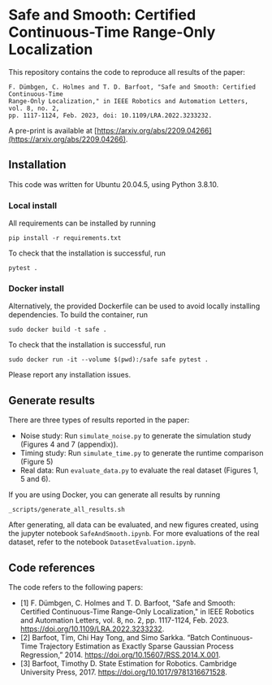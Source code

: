 # Safe and Smooth: Certified Continuous-Time Range-Only Localization

This repository contains the code to reproduce all results of the paper:

````
F. Dümbgen, C. Holmes and T. D. Barfoot, "Safe and Smooth: Certified Continuous-Time 
Range-Only Localization," in IEEE Robotics and Automation Letters, vol. 8, no. 2, 
pp. 1117-1124, Feb. 2023, doi: 10.1109/LRA.2022.3233232.
````

A pre-print is available at [https://arxiv.org/abs/2209.04266](https://arxiv.org/abs/2209.04266).

## Installation

This code was written for Ubuntu 20.04.5, using Python 3.8.10.

### Local install
All requirements can be installed by running
```
pip install -r requirements.txt
```
To check that the installation is successful, run
```
pytest .
```

### Docker install
Alternatively, the provided Dockerfile can be used to avoid locally installing dependencies. To build the container, run
```
sudo docker build -t safe .
```

To check that the installation is successful, run
```
sudo docker run -it --volume $(pwd):/safe safe pytest .
```

Please report any installation issues. 

## Generate results

There are three types of results reported in the paper:

- Noise study: Run `simulate_noise.py` to generate the simulation study (Figures 4 and 7 (appendix)). 
- Timing study:  Run `simulate_time.py` to generate the runtime comparison (Figure 5)
- Real data: Run `evaluate_data.py` to evaluate the real dataset (Figures 1, 5 and 6). 

If you are using Docker, you can generate all results by running
```
_scripts/generate_all_results.sh
```
After generating, all data can be evaluated, and new figures created, using the jupyter notebook `SafeAndSmooth.ipynb`. For more evaluations of the real dataset, refer to the notebook `DatasetEvaluation.ipynb`. 

## Code references

The code refers to the following papers:

- [1] F. Dümbgen, C. Holmes and T. D. Barfoot, "Safe and Smooth: Certified Continuous-Time Range-Only Localization," in IEEE Robotics and Automation Letters, vol. 8, no. 2, pp. 1117-1124, Feb. 2023. https://doi.org/10.1109/LRA.2022.3233232.
- [2] Barfoot, Tim, Chi Hay Tong, and Simo Sarkka. “Batch Continuous-Time Trajectory Estimation as Exactly Sparse Gaussian Process Regression,” 2014. https://doi.org/10.15607/RSS.2014.X.001.
- [3] Barfoot, Timothy D. State Estimation for Robotics. Cambridge University Press, 2017. https://doi.org/10.1017/9781316671528.
